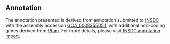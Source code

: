 

Annotation
----------

The annotation presented is derived from annotation submitted to
[INSDC](http://www.insdc.org) with the assembly accession
[GCA\_000835505.1](http://www.ebi.ac.uk/ena/data/view/GCA_000835505.1),
with additional non-coding genes derived from
[Rfam](http://rfam.xfam.org/). For more details, please visit [INSDC
annotation
import](http://ensemblgenomes.org/info/data/insdc_annotation).
